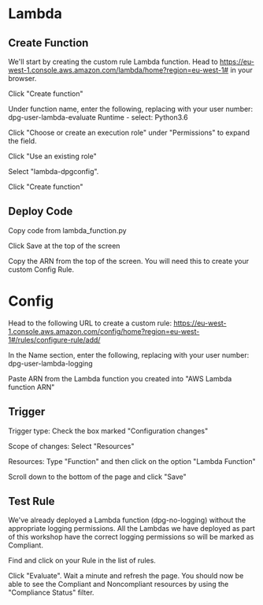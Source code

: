 # Lambda

## Create Function

We'll start by creating the custom rule Lambda function. Head to https://eu-west-1.console.aws.amazon.com/lambda/home?region=eu-west-1# in your browser.

Click "Create function"

Under function name, enter the following, replacing <USER> with your user number: dpg-user<USER>-lambda-evaluate 
Runtime - select: Python3.6

Click "Choose or create an execution role" under "Permissions" to expand the field.

Click "Use an existing role"

Select "lambda-dpgconfig".

Click "Create function"

## Deploy Code

Copy code from lambda_function.py

Click Save at the top of the screen

Copy the ARN from the top of the screen. You will need this to create your custom Config Rule.

# Config

Head to the following URL to create a custom rule: https://eu-west-1.console.aws.amazon.com/config/home?region=eu-west-1#/rules/configure-rule/add/

In the Name section, enter the following, replacing <USER> with your user number: dpg-user<USER>-lambda-logging

Paste ARN from the Lambda function you created  into "AWS Lambda function ARN"

## Trigger

Trigger type: Check the box marked "Configuration changes"

Scope of changes: Select "Resources"

Resources: Type "Function" and then click on the option "Lambda Function"

Scroll down to the bottom of the page and click "Save"


## Test Rule

We've already deployed a Lambda function (dpg-no-logging) without the appropriate logging permissions. All the Lambdas we have deployed as part of this workshop have the correct logging permissions so will be marked as Compliant.


Find and click on your Rule in the list of rules.

Click "Evaluate". Wait a minute and refresh the page. You should now be able to see the Compliant and Noncompliant resources by using the "Compliance Status" filter.
